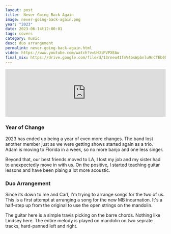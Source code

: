 ```yaml
---
layout: post
title:  Never Going Back Again
image: never-going-back-again.png
year: "2023"
date: 2023-06-14t12:00:01
tags: covers
category: music
desc: duo arrangement
permalink: never-going-back-again.html
video: https://www.youtube.com/watch?v=UHJiPVPXEAw
final_mix: https://drive.google.com/file/d/13rneu41fmV4bsWpbnlu9nCTEb0DjvDYR/view?usp=sharing
---
```


<iframe width="100%" scrolling="no" frameborder="no" allow="autoplay" src="https://drive.google.com/file/d/13rneu41fmV4bsWpbnlu9nCTEb0DjvDYR/preview"></iframe>

### Year of Change

2023 has ended up being a year of even more changes. The band lost another member just as we were getting shows started again as a trio. Adam is moving to Florida in a week, so no more banjo and one less singer.

Beyond that, our best friends moved to LA, I lost my job and my sister had to unexpectedly move in with us. On the positive, I started teaching guitar lessons and have been plaing a lot more acoustic.

### Duo Arrangement

Since its down to me and Carl, I'm trying to arrange songs for the two of us. This is a first attempt at arranging a song for the new MB incarnation. It's a half-step up from the original to use the open strings on the mandolin.

The guitar here is a simple travis picking on the barre chords. Nothing like Lindsey here. The entire melody is played on mandolin on two seprate tracks, hard-panned left and right.


